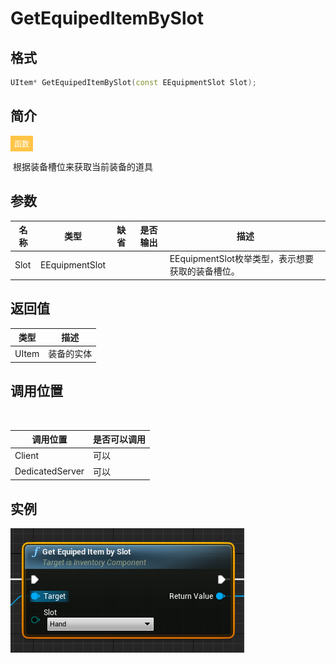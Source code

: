 # GetEquipedItemBySlot

## 格式

```C++
UItem* GetEquipedItemBySlot(const EEquipmentSlot Slot);
```

## 简介

<span style="padding: 4px 6px; font-size: 12px; display: inline-block; color: #FFFFFF; background: #FFC547;">函数</span>

​	根据装备槽位来获取当前装备的道具

## 参数

| 名称 | 类型           | 缺省 | 是否输出 | 描述                                             |
| ---- | -------------- | ---- | -------- | ------------------------------------------------ |
| Slot | EEquipmentSlot |      |          | EEquipmentSlot枚举类型，表示想要获取的装备槽位。 |

## 返回值

| 类型  | 描述       |
| ----- | ---------- |
| UItem | 装备的实体 |

## 调用位置

​	

| 调用位置        | 是否可以调用 |
| --------------- | ------------ |
| Client          | 可以         |
| DedicatedServer | 可以         |



## 实例

![GetEquipedItemBySlotFunction](..\\..\\Resources\\GetEquipedItemBySlotFunction.png)

